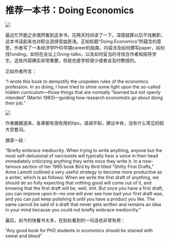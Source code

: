 # 推荐一本书：Doing Economics


![](https://files.mdnice.com/user/3773/6b6c569d-ed15-4d02-8970-03b8e510d964.png)


最近忙开题之余偶然看到这本书，花两天时间读了一下，深感就算以后不找教职，这本书读起来也对职业选择受益匪浅。正如标题“Doing Economics”所蕴含的意思，作者写了一本经济学PHD早期career的指南。内容涉及如何撰写paper，如何找funding，如何在会议上Givng-talks，以及如何妥当的寻找合作者和指导学生，这些内容确实非常重要，但是也是学校很少或者会及时教授的。

正如作者所言：

“I wrote this book to demystify the unspoken rules of the economics profession. In so doing, I have tried to shine some light upon the so-called hidden curriculum—those things that are normally “learned but not openly intended” (Martin 1983)—guiding how research economists go about doing their job.”


![](https://files.mdnice.com/user/3773/b0c0b9d6-71cf-4727-8727-96c61d884b6a.png)

作者娓娓道来，各章都有很有用的tips，语调平和，建议中肯，没有什么常见的假大空套词。

摘录一段：

“Briefly embrace mediocrity. When trying to write anything, anyone but the most self-delusional of narcissists will typically hear a voice in their head immediately criticizing anything they write once they write it. In a now-famous section of her 1995 book Bird by Bird titled “Shitty First Drafts,” Anne Lamott outlined a very useful strategy to become more productive as a writer, which is as follows: When we write the first draft of anything, we should do so fully expecting that nothing good will come out of it, and knowing that the first draft will be, well, shit. But once you have a first draft, you can improve upon it—no one will ever see how bad your first draft was, and you can just keep polishing it until you have a product you like. The same cannot be said of a draft that never gets written and remains an idea in your mind because you could not briefly embrace mediocrity.”

最后，如今的快餐书太多，在别处看到的一句话也非常有用：

“Any good book for PhD students in economics should be stained with sweat and blood”
